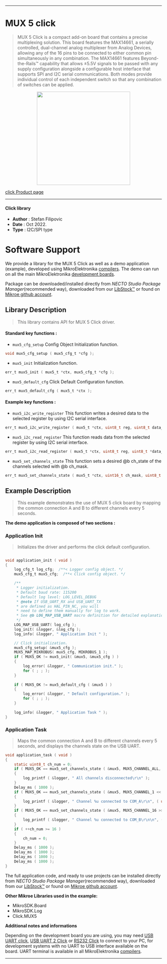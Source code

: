 
---
# MUX 5 click

> MUX 5 Click is a compact add-on board that contains a precise multiplexing solution. This board features the MAX14661, a serially controlled, dual-channel analog multiplexer from Analog Devices, allowing any of the 16 pins to be connected to either common pin simultaneously in any combination. The MAX14661 features Beyond-the-Rails™ capability that allows ±5.5V signals to be passed with any supply configuration alongside a configurable host interface that supports SPI and I2C serial communications. Both modes provide individual control of each independent switch so that any combination of switches can be applied.

<p align="center">
  <img src="https://download.mikroe.com/images/click_for_ide/mux5_click.png" height=300px>
</p>

[click Product page](https://www.mikroe.com/mux-5-click)

---


#### Click library

- **Author**        : Stefan Filipovic
- **Date**          : Oct 2022.
- **Type**          : I2C/SPI type


# Software Support

We provide a library for the MUX 5 Click
as well as a demo application (example), developed using MikroElektronika
[compilers](https://www.mikroe.com/necto-studio).
The demo can run on all the main MikroElektronika [development boards](https://www.mikroe.com/development-boards).

Package can be downloaded/installed directly from *NECTO Studio Package Manager*(recommended way), downloaded from our [LibStock&trade;](https://libstock.mikroe.com) or found on [Mikroe github account](https://github.com/MikroElektronika/mikrosdk_click_v2/tree/master/clicks).

## Library Description

> This library contains API for MUX 5 Click driver.

#### Standard key functions :

- `mux5_cfg_setup` Config Object Initialization function.
```c
void mux5_cfg_setup ( mux5_cfg_t *cfg );
```

- `mux5_init` Initialization function.
```c
err_t mux5_init ( mux5_t *ctx, mux5_cfg_t *cfg );
```

- `mux5_default_cfg` Click Default Configuration function.
```c
err_t mux5_default_cfg ( mux5_t *ctx );
```

#### Example key functions :

- `mux5_i2c_write_register` This function writes a desired data to the selected register by using I2C serial interface.
```c
err_t mux5_i2c_write_register ( mux5_t *ctx, uint8_t reg, uint8_t data_in );
```

- `mux5_i2c_read_register` This function reads data from the selected register by using I2C serial interface.
```c
err_t mux5_i2c_read_register ( mux5_t *ctx, uint8_t reg, uint8_t *data_out );
```

- `mux5_set_channels_state` This function sets a desired @b ch_state of the channels selected with @b ch_mask.
```c
err_t mux5_set_channels_state ( mux5_t *ctx, uint16_t ch_mask, uint8_t ch_state );
```

## Example Description

> This example demonstrates the use of MUX 5 click board by mapping the common connection A and B to different channels every 5 seconds.

**The demo application is composed of two sections :**

### Application Init

> Initializes the driver and performs the click default configuration.

```c

void application_init ( void )
{
    log_cfg_t log_cfg;  /**< Logger config object. */
    mux5_cfg_t mux5_cfg;  /**< Click config object. */

    /** 
     * Logger initialization.
     * Default baud rate: 115200
     * Default log level: LOG_LEVEL_DEBUG
     * @note If USB_UART_RX and USB_UART_TX 
     * are defined as HAL_PIN_NC, you will 
     * need to define them manually for log to work. 
     * See @b LOG_MAP_USB_UART macro definition for detailed explanation.
     */
    LOG_MAP_USB_UART( log_cfg );
    log_init( &logger, &log_cfg );
    log_info( &logger, " Application Init " );

    // Click initialization.
    mux5_cfg_setup( &mux5_cfg );
    MUX5_MAP_MIKROBUS( mux5_cfg, MIKROBUS_1 );
    if ( MUX5_OK != mux5_init( &mux5, &mux5_cfg ) )
    {
        log_error( &logger, " Communication init." );
        for ( ; ; );
    }
    
    if ( MUX5_OK != mux5_default_cfg ( &mux5 ) )
    {
        log_error( &logger, " Default configuration." );
        for ( ; ; );
    }
    
    log_info( &logger, " Application Task " );
}

```

### Application Task

> Maps the common connection A and B to different channels every 5 seconds, and displays the channels state on the USB UART.

```c
void application_task ( void )
{
    static uint8_t ch_num = 0;
    if ( MUX5_OK == mux5_set_channels_state ( &mux5, MUX5_CHANNEL_ALL, MUX5_CHANNEL_STATE_HIGH_Z ) )
    {
        log_printf ( &logger, " All channels disconnected\r\n" );
    }
    Delay_ms ( 1000 );
    if ( MUX5_OK == mux5_set_channels_state ( &mux5, MUX5_CHANNEL_1 << ch_num, MUX5_CHANNEL_STATE_COM_A ) )
    {
        log_printf ( &logger, " Channel %u connected to COM_A\r\n", ( uint16_t ) ( ch_num + 1 ) );
    }
    if ( MUX5_OK == mux5_set_channels_state ( &mux5, MUX5_CHANNEL_16 >> ch_num, MUX5_CHANNEL_STATE_COM_B ) )
    {
        log_printf ( &logger, " Channel %u connected to COM_B\r\n\n", ( uint16_t ) ( 16 - ch_num ) );
    }
    if ( ++ch_num >= 16 )
    {
        ch_num = 0;
    }
    Delay_ms ( 1000 );
    Delay_ms ( 1000 );
    Delay_ms ( 1000 );
    Delay_ms ( 1000 );
}
```

The full application code, and ready to use projects can be installed directly from *NECTO Studio Package Manager*(recommended way), downloaded from our [LibStock&trade;](https://libstock.mikroe.com) or found on [Mikroe github account](https://github.com/MikroElektronika/mikrosdk_click_v2/tree/master/clicks).

**Other Mikroe Libraries used in the example:**

- MikroSDK.Board
- MikroSDK.Log
- Click.MUX5

**Additional notes and informations**

Depending on the development board you are using, you may need
[USB UART click](https://www.mikroe.com/usb-uart-click),
[USB UART 2 Click](https://www.mikroe.com/usb-uart-2-click) or
[RS232 Click](https://www.mikroe.com/rs232-click) to connect to your PC, for
development systems with no UART to USB interface available on the board. UART
terminal is available in all MikroElektronika
[compilers](https://shop.mikroe.com/compilers).

---
